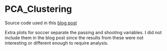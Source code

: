 # PCA_Clustering
Source code used in this [blog post](https://taoprajjwal.com/clustering-with-principal-component-analysis-an-unsupervised-learning-method-for-evaluating-player-performance-and-measuring-outliers-across-various-sports/)

Extra plots for soccer separate the passing and shooting variables. I did not include them in the blog post since the results from these were not interesting or different enough to require analysis.
